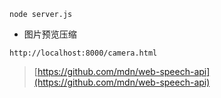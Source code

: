 ```
node server.js
```

- 图片预览压缩

```
http://localhost:8000/camera.html
```

> [https://github.com/mdn/web-speech-api](https://github.com/mdn/web-speech-api)